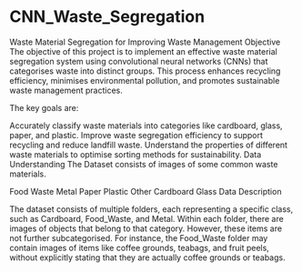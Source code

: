 # CNN_Waste_Segregation

Waste Material Segregation for Improving Waste Management
Objective
The objective of this project is to implement an effective waste material segregation system using convolutional neural networks (CNNs) that categorises waste into distinct groups. This process enhances recycling efficiency, minimises environmental pollution, and promotes sustainable waste management practices.

The key goals are:

Accurately classify waste materials into categories like cardboard, glass, paper, and plastic.
Improve waste segregation efficiency to support recycling and reduce landfill waste.
Understand the properties of different waste materials to optimise sorting methods for sustainability.
Data Understanding
The Dataset consists of images of some common waste materials.

Food Waste
Metal
Paper
Plastic
Other
Cardboard
Glass
Data Description

The dataset consists of multiple folders, each representing a specific class, such as Cardboard, Food_Waste, and Metal.
Within each folder, there are images of objects that belong to that category.
However, these items are not further subcategorised.
For instance, the Food_Waste folder may contain images of items like coffee grounds, teabags, and fruit peels, without explicitly stating that they are actually coffee grounds or teabags.

